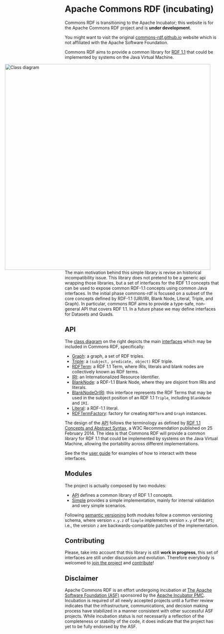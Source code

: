 <!--

    Licensed to the Apache Software Foundation (ASF) under one
    or more contributor license agreements. See the NOTICE file
    distributed with this work for additional information
    regarding copyright ownership. The ASF licenses this file
    to you under the Apache License, Version 2.0 (the
    "License"); you may not use this file except in compliance
    with the License.  You may obtain a copy of the License at

        http://www.apache.org/licenses/LICENSE-2.0

    Unless required by applicable law or agreed to in writing, software
    distributed under the License is distributed on an "AS IS" BASIS,
    WITHOUT WARRANTIES OR CONDITIONS OF ANY KIND, either express or implied.
    See the License for the specific language governing permissions and
    limitations under the License.

-->

# Apache Commons RDF (incubating)

<div class="alert alert-info" role="alert">
  <p>
    <span class="glyphicon glyphicon-info-sign" aria-hidden="true"></span>
    Commons RDF is transitioning to the Apache Incubator; this website is for 
    the Apache Commons RDF project and is <strong>under development</strong>.
  </p>
  <p>
    You might want to visit the original 
    <a class="alert-link" href="http://commons-rdf.github.io/">commons-rdf.github.io</a> 
    website which is not affiliated with the Apache Software Foundation.
  </p>
</div>

Commons RDF aims to provide a common library for [RDF 1.1](http://www.w3.org/TR/rdf11-concepts/) 
that could be implemented by systems on the Java Virtual Machine.

<div style="float: right; margin-left: 6em; margin-right: 2em;">
    <a href="images/class-diagram.png">
        <img src="images/class-diagram.png" alt="Class diagram" style="height: 48em" />
    </a>
</div>

The main motivation behind this simple library is revise an historical incompatibility 
issue. This library does not pretend to be a generic api wrapping those libraries, 
but a set of interfaces for the RDF 1.1 concepts that can be used to expose common 
RDF-1.1 concepts using common Java interfaces. In the initial phase commons-rdf 
is focused on a subset of the core concepts defined by RDF-1.1 (URI/IRI, Blank Node, 
Literal, Triple, and Graph). In particular, commons RDF aims to provide a type-safe, 
non-general API that covers RDF 1.1. In a future phase we may define interfaces 
for Datasets and Quads.

## API

The <a href="images/class-diagram.png">class diagram</a> on the right depicts the main 
[interfaces](apidocs/index.html?org/apache/commons/rdf/api/package-summary.html)
which may be included in Commons RDF, specifically:

* [Graph](apidocs/index.html?org/apache/commons/rdf/api/Graph.html): a graph, 
  a set of RDF triples.
* [Triple](apidocs/index.html?org/apache/commons/rdf/api/Triple.html): a 
  `(subject, predicate, object)` RDF triple.
* [RDFTerm](apidocs/index.html?org/apache/commons/rdf/api/RDFTerm.html): a RDF 1.1 
  Term, where IRIs, literals and blank nodes are collectively known as RDF terms.
* [IRI](apidocs/index.html?org/apache/commons/rdf/api/IRI.html): an 
  Internationalized Resource Identifier.
* [BlankNode](apidocs/index.html?org/apache/commons/rdf/api/BlankNode.html): a 
   RDF-1.1 Blank Node, where they are disjoint from IRIs and literals.
* [BlankNodeOrIRI](apidocs/index.html?org/apache/commons/rdf/api/BlankNodeOrIRI.html): 
  this interface represents the RDF Terms that may be used in the subject position 
  of an RDF 1.1 `Triple`, including `BlankNode` and `IRI`.
* [Literal](apidocs/index.html?org/apache/commons/rdf/api/Literal.html): a RDF-1.1 literal.
* [RDFTermFactory](apidocs/index.html?org/apache/commons/rdf/api/RDFTermFactory.html): 
  factory for creating `RDFTerm` and `Graph` instances.

The design of the [API](apidocs/index.html?org/apache/commons/rdf/api/package-summary.html)
follows the terminology as defined by [RDF 1.1 Concepts and Abstract Syntax](http://www.w3.org/TR/rdf11-concepts/), 
a W3C Recommendation published on 25 February 2014. The idea is that Commons RDF 
will provide a common library for RDF 1.1 that could be implemented by systems 
on the Java Virtual Machine, allowing the portability across different implementations.

See the the [user guide](userguide.html) for examples of how to interact with these interfaces.

## Modules

The project is actually composed by two modules:

* [API](apidocs/index.html?org/apache/commons/rdf/api/package-summary.html) defines 
  a common library of RDF 1.1 concepts.
* [Simple](apidocs/index.html?org/apache/commons/rdf/simple/package-summary.html) 
  provides a simple implementation, mainly for internal validation and very simple
  scenarios.

Following [semantic versioning](http://semver.org/) both modules follow a common 
versioning schema, where version `x.y.z` of `Simple` implements version `x.y` of
the `API`; i.e., the version `z` are backwards-compatible patches of the implementation.

## Contributing

Please, take into account that this library is still <strong>work in progress</strong>,
this set of interfaces are still under discussion and evolution. Therefore everybody 
is welcomed to [join the project](mail-lists.html) and [contribute](contributing.html)!

## Disclaimer

Apache Commons RDF is an effort undergoing incubation at [The Apache Software Foundation
(ASF)](http://apache.org/) sponsored by the [Apache Incubator PMC](http://incubator.apache.org/).
Incubation is required of all newly accepted projects until a further review
indicates that the infrastructure, communications, and decision making process
have stabilized in a manner consistent with other successful ASF projects.
While incubation status is not necessarily a reflection of the completeness or
stability of the code, it does indicate that the project has yet to be fully 
endorsed by the ASF.

